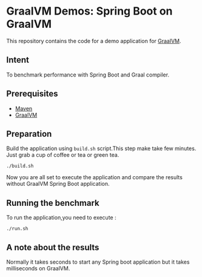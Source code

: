 # GraalVM Demos: Spring Boot on GraalVM

This repository contains the code for a demo application for [GraalVM](graalvm.org).

## Intent
To benchmark performance with Spring Boot and Graal compiler.

## Prerequisites
* [Maven](https://maven.apache.org/)
* [GraalVM](http://graalvm.org)

## Preparation

Build the application using `build.sh` script.This step make take few minutes. Just grab a cup of coffee or tea or
 green tea.
```
./build.sh
```

Now you are all set to execute the application and compare the results without GraalVM Spring Boot application.
## Running the benchmark

To run the application,you need to execute :
```
./run.sh
```



## A note about the results

Normally it takes seconds to start any Spring boot application but it takes milliseconds on GraalVM.
